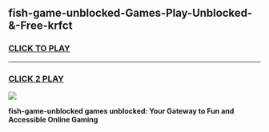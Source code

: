 
## fish-game-unblocked-Games-Play-Unblocked-&-Free-krfct
<h3>
<a href="https://premium76.site?title=fish-game-unblocked&ref=24A">CLICK TO PLAY</a></h3>
<hr>

<h3>
<a href="https://premium76.site?title=fish-game-unblocked&ref=24A">CLICK 2 PLAY</a>
  
</h3>

<a href="https://premium76.site?title=fish-game-unblocked&ref=24A"><img src="https://clearcache.store/games.png"></a>


**fish-game-unblocked games unblocked: Your Gateway to Fun and Accessible Online Gaming**
